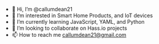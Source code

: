 - 👋 Hi, I’m @callumdean21
- 👀 I’m interested in Smart Home Products, and IoT devices
- 🌱 I’m currently learning JavaScript, YAML, and Python
- 💞️ I’m looking to collaborate on Hass.io projects
- 📫 How to reach me callumdean21@gmail.com

<!---
callumdean21/callumdean21 is a ✨ special ✨ repository because its `README.md` (this file) appears on your GitHub profile.
You can click the Preview link to take a look at your changes.
--->
